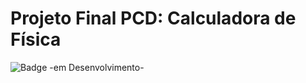 # Projeto Final PCD: Calculadora de Física

![Badge -em Desenvolvimento-](http://img.shields.io/static/v1?label=STATUS&message=EM%20DESENVOLVIMENTO&color=GREEN&style=for-the-badge)

